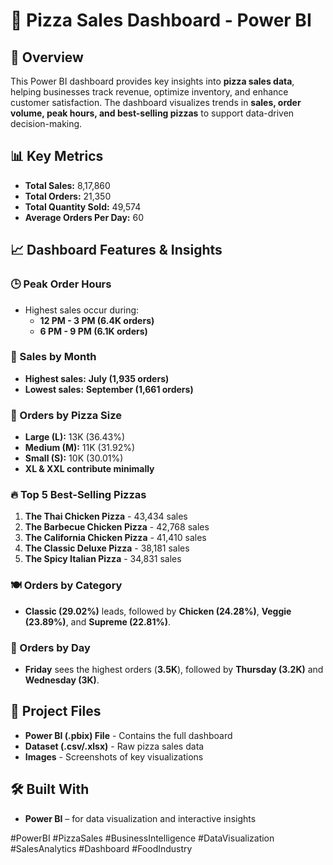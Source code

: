# 🍕 Pizza Sales Dashboard - Power BI  

## 📌 Overview  
This Power BI dashboard provides key insights into **pizza sales data**, helping businesses track revenue, optimize inventory, and enhance customer satisfaction. The dashboard visualizes trends in **sales, order volume, peak hours, and best-selling pizzas** to support data-driven decision-making.  

## 📊 Key Metrics  
- **Total Sales:** 8,17,860  
- **Total Orders:** 21,350  
- **Total Quantity Sold:** 49,574  
- **Average Orders Per Day:** 60  

## 📈 Dashboard Features & Insights  

### 🕒 Peak Order Hours  
- Highest sales occur during:  
  - **12 PM - 3 PM (6.4K orders)**  
  - **6 PM - 9 PM (6.1K orders)**  

### 📅 Sales by Month  
- **Highest sales:** **July (1,935 orders)**  
- **Lowest sales:** **September (1,661 orders)**  

### 🍕 Orders by Pizza Size  
- **Large (L):** 13K (36.43%)  
- **Medium (M):** 11K (31.92%)  
- **Small (S):** 10K (30.01%)  
- **XL & XXL contribute minimally**  

### 🔥 Top 5 Best-Selling Pizzas  
1. **The Thai Chicken Pizza** - 43,434 sales  
2. **The Barbecue Chicken Pizza** - 42,768 sales  
3. **The California Chicken Pizza** - 41,410 sales  
4. **The Classic Deluxe Pizza** - 38,181 sales  
5. **The Spicy Italian Pizza** - 34,831 sales  

### 🍽 Orders by Category  
- **Classic (29.02%)** leads, followed by **Chicken (24.28%)**, **Veggie (23.89%)**, and **Supreme (22.81%)**.  

### 📆 Orders by Day  
- **Friday** sees the highest orders (**3.5K**), followed by **Thursday (3.2K)** and **Wednesday (3K)**.  

## 📂 Project Files  
- **Power BI (.pbix) File** - Contains the full dashboard  
- **Dataset (.csv/.xlsx)** - Raw pizza sales data  
- **Images** - Screenshots of key visualizations  

## 🛠 Built With  
- **Power BI** – for data visualization and interactive insights  

#PowerBI #PizzaSales #BusinessIntelligence #DataVisualization #SalesAnalytics #Dashboard #FoodIndustry 
